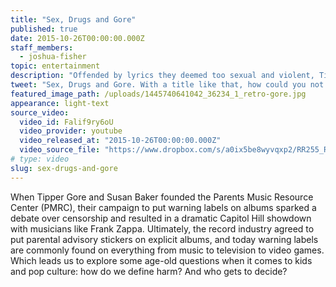 ```yaml
---
title: "Sex, Drugs and Gore"
published: true
date: 2015-10-26T00:00:00.000Z
staff_members:
  - joshua-fisher
topic: entertainment
description: "Offended by lyrics they deemed too sexual and violent, Tipper Gore and Susan Baker campaigned to put warning labels on albums in 1985. Years later, warning labels have ended up in some unexpected places."
tweet: "Sex, Drugs and Gore. With a title like that, how could you not want to watch? #warninglabels #music"
featured_image_path: /uploads/1445740641042_36234_1_retro-gore.jpg
appearance: light-text
source_video:
  video_id: Falif9ry6oU
  video_provider: youtube
  video_released_at: "2015-10-26T00:00:00.000Z"
  video_source_file: "https://www.dropbox.com/s/a0ix5be8wyvqxp2/RR255_RR_MASTER_10_27_2015_SEX_DRUGS_GORE_STANDARDS_CORRECTION-H264_1080p.mov?dl=0"
# type: video
slug: sex-drugs-and-gore
---
```


When Tipper Gore and Susan Baker founded the Parents Music Resource Center (PMRC), their campaign to put warning labels on albums sparked a debate over censorship and resulted in a dramatic Capitol Hill showdown with musicians like Frank Zappa. Ultimately, the record industry agreed to put parental advisory stickers on explicit albums, and today warning labels are commonly found on everything from music to television to video games. Which leads us to explore some age-old questions when it comes to kids and pop culture: how do we define harm? And who gets to decide?

